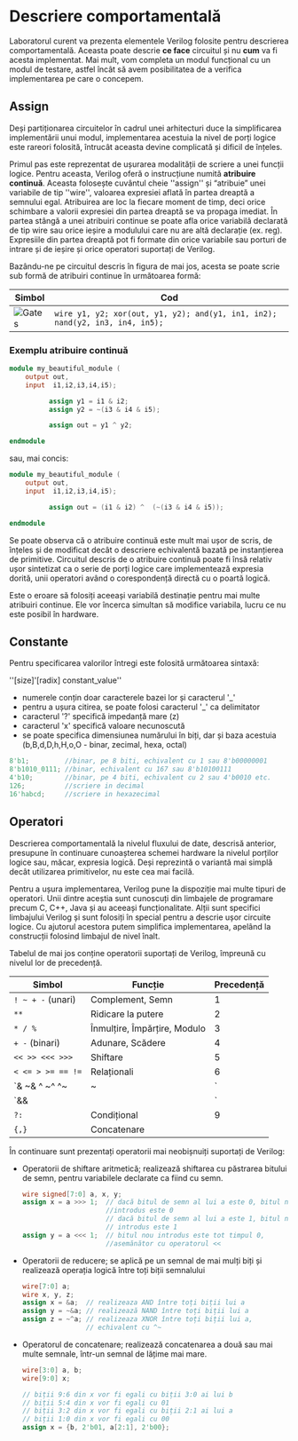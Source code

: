 # Descriere comportamentală

Laboratorul curent va prezenta elementele Verilog folosite pentru descrierea comportamentală. Aceasta poate descrie **ce face** circuitul și nu **cum** va fi acesta implementat. Mai mult, vom completa un modul funcțional cu un modul de testare, astfel încât să avem posibilitatea de a verifica implementarea pe care o concepem.

## Assign


Deși partiționarea circuitelor în cadrul unei arhitecturi duce la simplificarea implementării unui modul, implementarea acestuia la nivel de porți logice este rareori folosită, întrucât aceasta devine complicată și dificil de înțeles.

Primul pas este reprezentat de ușurarea modalității de scriere a unei funcții logice. Pentru aceasta, Verilog oferă o instrucțiune numită **atribuire continuă**. Aceasta folosește cuvântul cheie ''assign'' și “atribuie” unei variabile de tip ''wire'', valoarea expresiei aflată în partea dreaptă a semnului egal. Atribuirea are loc la fiecare moment de timp, deci orice schimbare a valorii expresiei din partea dreaptă se va propaga imediat.
În partea stângă a unei atribuiri continue se poate afla orice variabilă declarată de tip wire sau orice ieșire a modulului care nu are altă declarație (ex. reg). Expresiile din partea dreaptă pot fi formate din orice variabile sau porturi de intrare și de ieșire și orice operatori suportați de Verilog. 

Bazându-ne pe circuitul descris în figura de mai jos, acesta se poate scrie sub formă de atribuiri continue în următoarea formă:


| Simbol                                | Cod                                                                 |
|---------------------------------------|---------------------------------------------------------------------|
| ![Gates](../media/gates.png) | ```wire y1, y2; xor(out, y1, y2); and(y1, in1, in2); nand(y2, in3, in4, in5); ``` |

### Exemplu atribuire continuă

```verilog
module my_beautiful_module (
    output out,
    input  i1,i2,i3,i4,i5);        

          assign y1 = i1 & i2;
          assign y2 = ~(i3 & i4 & i5);

          assign out = y1 ^ y2;

endmodule
```

sau, mai concis:

```verilog
module my_beautiful_module (
    output out,
    input  i1,i2,i3,i4,i5);        

          assign out = (i1 & i2) ^  (~(i3 & i4 & i5));

endmodule
```

Se poate observa că o atribuire continuă este mult mai ușor de scris, de înțeles și de modificat decât o descriere echivalentă bazată pe instanțierea de primitive. Circuitul descris de o atribuire continuă poate fi însă relativ ușor sintetizat ca o serie de porți logice care implementează expresia dorită, unii operatori având o corespondență directă cu o poartă logică.

Este o eroare să folosiți aceeași variabilă destinație pentru mai multe atribuiri continue. Ele vor încerca simultan să modifice variabila, lucru ce nu este posibil în hardware.


## Constante


Pentru specificarea valorilor întregi este folosită următoarea sintaxă:

''[size]'[radix] constant_value''

  - numerele conțin doar caracterele bazei lor și caracterul '_' 
  - pentru a ușura citirea, se poate folosi caracterul '_' ca delimitator 
  - caracterul '?' specifică impedanță mare (z) 
  - caracterul 'x' specifică valoare necunoscută 
  - se poate specifica dimensiunea numărului în biți, dar și baza acestuia (b,B,d,D,h,H,o,O - binar, zecimal, hexa, octal) 

```verilog
8'b1;         //binar, pe 8 biti, echivalent cu 1 sau 8'b00000001
8'b1010_0111; //binar, echivalent cu 167 sau 8'b10100111
4'b10;        //binar, pe 4 biti, echivalent cu 2 sau 4'b0010 etc. 
126;          //scriere in decimal
16'habcd;     //scriere in hexazecimal
```


## Operatori


Descrierea comportamentală la nivelul fluxului de date, descrisă anterior, presupune în continuare cunoașterea schemei hardware la nivelul porților logice sau, măcar, expresia logică. Deși reprezintă o variantă mai simplă decât utilizarea primitivelor, nu este cea mai facilă. 

Pentru a ușura implementarea, Verilog pune la dispoziție mai multe tipuri de operatori. Unii dintre aceștia sunt cunoscuți din limbajele de programare precum C, C++, Java și au aceeași funcționalitate. Alții sunt specifici limbajului Verilog și sunt folosiți în special pentru a descrie ușor circuite logice. Cu ajutorul acestora putem simplifica implementarea, apelând la construcții folosind limbajul de nivel înalt.

Tabelul de mai jos conține operatorii suportați de Verilog, împreună cu nivelul lor de precedență.

| Simbol                              | Funcție                        | Precedență |
|-------------------------------------|--------------------------------|------------|
| `! ~ + -` (unari)                   | Complement, Semn               | 1          |
| `**`                                | Ridicare la putere             | 2          |
| `* / %`                             | Înmulțire, Împărțire, Modulo   | 3          |
| `+ -` (binari)                      | Adunare, Scădere               | 4          |
| `<< >> <<< >>>`                     | Shiftare                       | 5          |
| `< <= > >= == !=`                   | Relaționali                    | 6          |
| `& ~& ^ ~^ ^~ | ~|`                 | Reducere                       | 7          |
| `&& ||`                             | Logici                         | 8          |
| `?:`                                | Condițional                    | 9          |
| `{,}`                               | Concatenare                    |            |

În continuare sunt prezentați operatorii mai neobișnuiți suportați de Verilog:

  - Operatorii de shiftare aritmetică; realizează shiftarea cu păstrarea bitului de semn, pentru variabilele declarate ca fiind cu semn.
    ```verilog
    wire signed[7:0] a, x, y;
    assign x = a >>> 1;  // dacă bitul de semn al lui a este 0, bitul nou
                         //introdus este 0 
                         // dacă bitul de semn al lui a este 1, bitul nou
                         // introdus este 1
    assign y = a <<< 1;  // bitul nou introdus este tot timpul 0,
                         //asemănător cu operatorul << 
    ```

  - Operatorii de reducere; se aplică pe un semnal de mai mulți biți și realizează operația logică între toți biții semnalului
    ```verilog
    wire[7:0] a; 
    wire x, y, z;
    assign x = &a;  // realizeaza AND între toți biții lui a 
    assign y = ~&a; // realizează NAND între toți biții lui a 
    assign z = ~^a; // realizeaza XNOR între toți biții lui a, 
                    // echivalent cu ^~
    ```

  - Operatorul de concatenare; realizează concatenarea a două sau mai multe semnale, într-un semnal de lățime mai mare.
    ```verilog
    wire[3:0] a, b;
    wire[9:0] x; 
    
    // biții 9:6 din x vor fi egali cu biții 3:0 ai lui b
    // biții 5:4 din x vor fi egali cu 01
    // biții 3:2 din x vor fi egali cu biții 2:1 ai lui a 
    // biții 1:0 din x vor fi egali cu 00
    assign x = {b, 2'b01, a[2:1], 2'b00};
    ```
